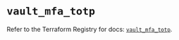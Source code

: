 # `vault_mfa_totp`

Refer to the Terraform Registry for docs: [`vault_mfa_totp`](https://registry.terraform.io/providers/hashicorp/vault/4.4.0/docs/resources/mfa_totp).
